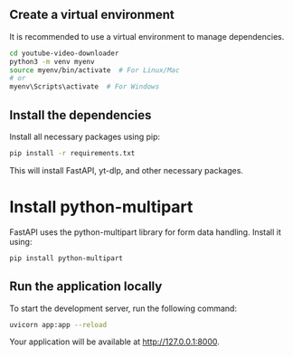 ## Create a virtual environment

It is recommended to use a virtual environment to manage dependencies.

```bash
cd youtube-video-downloader
python3 -m venv myenv
source myenv/bin/activate  # For Linux/Mac
# or
myenv\Scripts\activate  # For Windows
```
## Install the dependencies
Install all necessary packages using pip:

```bash
pip install -r requirements.txt
```
This will install FastAPI, yt-dlp, and other necessary packages.

# Install python-multipart
FastAPI uses the python-multipart library for form data handling. Install it using:

```bash
pip install python-multipart
```

## Run the application locally
To start the development server, run the following command:

```bash
uvicorn app:app --reload
```

Your application will be available at http://127.0.0.1:8000.
